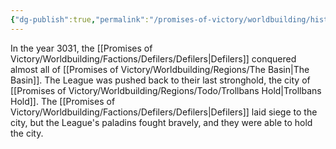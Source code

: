 ```yaml
---
{"dg-publish":true,"permalink":"/promises-of-victory/worldbuilding/historic-events/war/the-fall-of-the-league/","title":"The Fall of the League","noteIcon":"History","created":"2023-01-25T02:26:52.872+01:00","updated":"2023-03-29T21:23:41.811+02:00"}
---
```


In the year 3031, the [[Promises of Victory/Worldbuilding/Factions/Defilers/Defilers\|Defilers]] conquered almost all of [[Promises of Victory/Worldbuilding/Regions/The Basin\|The Basin]]. The League was pushed back to their last stronghold, the city of [[Promises of Victory/Worldbuilding/Regions/Todo/Trollbans Hold\|Trollbans Hold]]. The [[Promises of Victory/Worldbuilding/Factions/Defilers/Defilers\|Defilers]] laid siege to the city, but the League's paladins fought bravely, and they were able to hold the city. 